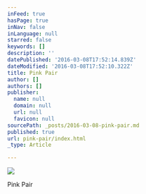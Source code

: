 ```yaml
---
inFeed: true
hasPage: true
inNav: false
inLanguage: null
starred: false
keywords: []
description: ''
datePublished: '2016-03-08T17:52:14.839Z'
dateModified: '2016-03-08T17:52:10.322Z'
title: Pink Pair
author: []
authors: []
publisher:
  name: null
  domain: null
  url: null
  favicon: null
sourcePath: _posts/2016-03-08-pink-pair.md
published: true
url: pink-pair/index.html
_type: Article

---
```

![](https://the-grid-user-content.s3-us-west-2.amazonaws.com/d1aa83fe-dc8d-41b3-bc1a-fac366e61cef.jpg)

Pink Pair